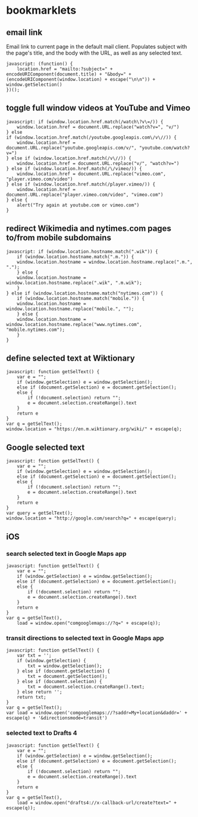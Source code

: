 # bookmarklets

## email link
Email link to current page in the default mail client. Populates subject with the page's title, and the body with the URL, as well as any selected text.

	javascript: (function() {
	    location.href = "mailto:?subject=" + encodeURIComponent(document.title) + "&body=" + (encodeURIComponent(window.location) + escape("\n\n")) + window.getSelection()
	})();

## toggle full window videos at YouTube and Vimeo

	javascript: if (window.location.href.match(/watch\?v\=/)) {
	    window.location.href = document.URL.replace("watch?v=", "v/")
	} else
	if (window.location.href.match(/youtube.googleapis.com\/v\//)) {
	    window.location.href = document.URL.replace("youtube.googleapis.com/v/", "youtube.com/watch?v=")
	} else if (window.location.href.match(/v\//)) {
	    window.location.href = document.URL.replace("v/", "watch?v=")
	} else if (window.location.href.match(/\/vimeo/)) {
	    window.location.href = document.URL.replace("vimeo.com", "player.vimeo.com/video")
	} else if (window.location.href.match(/player.vimeo/)) {
	    window.location.href = document.URL.replace("player.vimeo.com/video", "vimeo.com")
	} else {
	    alert("Try again at youtube.com or vimeo.com")
	}

## redirect Wikimedia and nytimes.com pages to/from mobile subdomains

	javascript: if (window.location.hostname.match(".wik")) {
		if (window.location.hostname.match(".m.")) {
    	window.location.hostname = window.location.hostname.replace(".m.", ".");
		} else {
    	window.location.hostname = window.location.hostname.replace(".wik", ".m.wik");
		}
	} else if (window.location.hostname.match("nytimes.com")) {
		if (window.location.hostname.match("mobile.")) {
    	window.location.hostname = window.location.hostname.replace("mobile.", "");
		} else {
    	window.location.hostname = window.location.hostname.replace("www.nytimes.com", "mobile.nytimes.com");
		}
	}

## define selected text at Wiktionary

	javascript: function getSelText() {
	    var e = "";
	    if (window.getSelection) e = window.getSelection();
	    else if (document.getSelection) e = document.getSelection();
	    else {
	        if (!document.selection) return "";
	        e = document.selection.createRange().text
	    }
	    return e
	}
	var q = getSelText();
	window.location = "https://en.m.wiktionary.org/wiki/" + escape(q);

## Google selected text

	javascript: function getSelText() {
	    var e = "";
	    if (window.getSelection) e = window.getSelection();
	    else if (document.getSelection) e = document.getSelection();
	    else {
	        if (!document.selection) return "";
	        e = document.selection.createRange().text
	    }
	    return e
	}
	var query = getSelText();
	window.location = "http://google.com/search?q=" + escape(query);

## iOS

### search selected text in Google Maps app

	javascript: function getSelText() {
	    var e = "";
	    if (window.getSelection) e = window.getSelection();
	    else if (document.getSelection) e = document.getSelection();
	    else {
	        if (!document.selection) return "";
	        e = document.selection.createRange().text
	    }
	    return e
	}
	var q = getSelText(),
	    load = window.open("comgooglemaps://?q=" + escape(q));

### transit directions to selected text in Google Maps app

	javascript: function getSelText() {
	    var txt = '';
	    if (window.getSelection) {
	        txt = window.getSelection();
	    } else if (document.getSelection) {
	        txt = document.getSelection();
	    } else if (document.selection) {
	        txt = document.selection.createRange().text;
	    } else return '';
	    return txt;
	}
	var q = getSelText();
	var load = window.open('comgooglemaps://?saddr=My+location&daddr=' + escape(q) + '&directionsmode=transit')

### selected text to Drafts 4

	javascript: function getSelText() {
	    var e = "";
	    if (window.getSelection) e = window.getSelection();
	    else if (document.getSelection) e = document.getSelection();
	    else {
	        if (!document.selection) return "";
	        e = document.selection.createRange().text
	    }
	    return e
	}
	var q = getSelText(),
	    load = window.open("drafts4://x-callback-url/create?text=" + escape(q));
